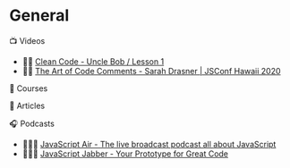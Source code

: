 # General

:tv: Videos
- 🌟🌟 [Clean Code - Uncle Bob / Lesson 1](https://www.youtube.com/watch?v=7EmboKQH8lM&list=WL&index=18)
- 🌟🌟 [The Art of Code Comments - Sarah Drasner | JSConf Hawaii 2020](https://www.youtube.com/watch?v=yhF7OmuIILc&list=LL&index=5)

:movie_camera: Courses


:memo: Articles

:headphones: Podcasts
- 🌟🌟🌟 [JavaScript Air - The live broadcast podcast all about JavaScript](https://javascriptair.com/)
- 🌟🌟🌟 [JavaScript Jabber - Your Prototype for Great Code](https://javascriptjabber.com/)



